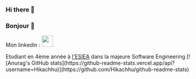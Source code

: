 ### Hi there 👋
### Bonjour 👋
Mon linkedin : <a href="https://www.linkedin.com/in/morinflorian/"><img height="30" src="https://upload.wikimedia.org/wikipedia/commons/c/ca/LinkedIn_logo_initials.png"></a>
<p>
Etudiant en 4ème année à <a href="https://www.esiea.fr/">l'ESIEA</a> dans la majeure Software Engineering
[![Anurag's GitHub stats](https://github-readme-stats.vercel.app/api?username=Hikachhu)](https://github.com/Hikachhu/github-readme-stats)
<!--
**Hikachhu/Hikachhu** is a ✨ _special_ ✨ repository because its `README.md` (this file) appears on your GitHub profile.

Here are some ideas to get you started:

- 🔭 I’m currently working on ...
- 🌱 I’m currently learning ...
- 👯 I’m looking to collaborate on ...
- 🤔 I’m looking for help with ...
- 💬 Ask me about ...
- 📫 How to reach me: ...
- 😄 Pronouns: ...
- ⚡ Fun fact: ...
-->

